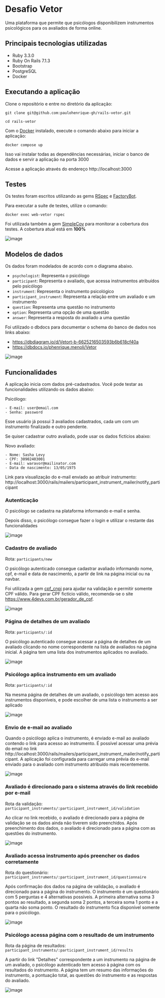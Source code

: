 # Desafio Vetor

Uma plataforma que permite que psicólogos disponibilizem instrumentos psicológicos para os avaliados de forma online.

## Principais tecnologias utilizadas

- Ruby 3.3.0
- Ruby On Rails 7.1.3
- Bootstrap
- PostgreSQL
- Docker

## Executando a aplicação

Clone o repositório e entre no diretório da aplicação:

```shell
git clone git@github.com:paulohenrique-gh/rails-vetor.git
```
```shell
cd rails-vetor
```

Com o [Docker](https://www.docker.com/get-started/) instalado, execute o comando abaixo para iniciar a aplicação:

```shell
docker compose up
```
Isso vai instalar todas as dependências necessárias, iniciar o banco de dados e servir a aplicação na porta 3000

Acesse a aplicação através do endereço http://localhost:3000

## Testes

Os testes foram escritos utilizando as gems [RSpec](https://github.com/rspec/rspec-rails) e [FactoryBot](https://github.com/thoughtbot/factory_bot_rails).

Para executar a suíte de testes, utilize o comando:
```shell
docker exec web-vetor rspec
```
Foi utilizada também a gem [SimpleCov](https://github.com/simplecov-ruby/simplecov) para monitorar a cobertura dos testes. A cobertura atual está em **100%**

![image](https://github.com/paulohenrique-gh/rails-vetor/assets/124916478/b8ecb136-73e1-4b15-b71f-d2c79a3d83ee)

## Modelos de dados

Os dados foram modelados de acordo com o diagrama abaixo.

- `psychologist`: Representa o psicólogo
- `participant`: Representa o avaliado, que acessa instrumentos atribuídos pelo psicólogo
- `instrument`: Representa o instrumento psicológico
- `participant_instrument`: Representa a relação entre um avaliado e um instrumento
- `question`: Representa uma questão no instrumento
- `option`: Representa uma opção de uma questão
- `answer`: Representa a resposta do avaliado a uma questão

Foi utilizado o dbdocs para documentar o schema do banco de dados nos links abaixo:

- https://dbdiagram.io/d/Vetort-b-6625216503593b6b618cf40a
- https://dbdocs.io/phenrique.menoli/Vetor

![image](https://github.com/paulohenrique-gh/rails-vetor/assets/124916478/d741f994-9b3c-4132-90f0-4032613aa22b)

## Funcionalidades

A aplicação inicia com dados pré-cadastrados. Você pode testar as funcionalidades utilizando os dados abaixo: 

Psicólogo:

    - E-mail: user@email.com
    - Senha: password

Esse usuário já possui 3 avaliados cadastrados, cada um com um instrumento finalizado e outro pendente.

Se quiser cadastrar outro avaliado, pode usar os dados fictícios abaixo:

Novo avaliado:

    - Nome: Sasha Levy
    - CPF: 30902403001
    - E-mail: waravor@mailinator.com
    - Data de nascimento: 13/05/1975

Link para visualização do e-mail enviado ao atribuir instrumento: http://localhost:3000/rails/mailers/participant_instrument_mailer/notify_participant 

### Autenticação

O psicólogo se cadastra na plataforma informando e-mail e senha.

Depois disso, o psicólogo consegue fazer o login e utilizar o restante das funcionalidades

![image](https://github.com/paulohenrique-gh/rails-vetor/assets/124916478/c71f210d-f603-4fde-ae10-7b19992fe7fb)

### Cadastro de avaliado

Rota: `participants/new`

O psicólogo autenticado consegue cadastrar avaliado informando nome, cpf, e-mail e data de nascimento, a partir de link na página inicial ou na navbar.

Foi utilizada a gem [cpf_cnpj](https://github.com/fnando/cpf_cnpj) para ajudar na validação e permitir somente CPF válido. Para gerar CPF fictício válido, recomenda-se o site https://www.4devs.com.br/gerador_de_cpf.

![image](https://github.com/paulohenrique-gh/rails-vetor/assets/124916478/f1f382f6-d33e-4ecd-a2e0-7ff9c973f2bb)

### Página de detalhes de um avaliado

Rota: `participants/:id`

O psicólogo autenticado consegue acessar a página de detalhes de um avaliado clicando no nome correspondente na lista de avaliados na página inicial.
A página tem uma lista dos instrumentos aplicados no avaliado.

![image](https://github.com/paulohenrique-gh/rails-vetor/assets/124916478/79a9c7ca-eb0d-49c6-8297-aec4b57ff415)

### Psicólogo aplica instrumento em um avaliado

Rota: `participants/:id`

Na mesma página de detalhes de um avaliado, o psicólogo tem acesso aos instrumentos disponíveis, e pode escolher de uma lista o instrumento a ser aplicado

![image](https://github.com/paulohenrique-gh/rails-vetor/assets/124916478/98847b3e-3c01-4a6f-87b9-f728e56485dd)

### Envio de e-mail ao avaliado

Quando o psicólogo aplica o instrumento, é enviado e-mail ao avaliado contendo o link para acesso ao instrumento.
É possível acessar uma prévia do email no link http://localhost:3000/rails/mailers/participant_instrument_mailer/notify_participant.
A aplicação foi configurada para carregar uma prévia do e-mail enviado para o avaliado com instrumento atribuído mais recentemente.

![image](https://github.com/paulohenrique-gh/rails-vetor/assets/124916478/17e6d8ad-811d-4752-aaf8-27e981beca90)

### Avaliado é direcionado para o sistema através do link recebido por e-mail

Rota da validação: `participant_instruments/:participant_instrument_id/validation`

Ao clicar no link recebido, o avaliado é direcionado para a página de validação se os dados ainda não tiverem sido preenchidos. Após preenchimento dos dados, o avaliado é direcionado para a página com as questões do instrumento.

![image](https://github.com/paulohenrique-gh/rails-vetor/assets/124916478/14fe412d-fb52-409b-877c-0ac1dd0b2205)

### Avaliado acessa instrumento após preencher os dados corretamente

Rota do questionário: `participant_instruments/:participant_instrument_id/questionnaire`

Após confirmação dos dados na página de validação, o avaliado é direcionado para a página do instrumento.
O instrumento é um questionário com 5 perguntas e 4 alternativas possíveis. A primeira alternativa soma 3 pontos ao resultado, a segunda soma 2 pontos, a terceira soma 1 ponto e a quarta não soma ponto.
O resultado do instrumento fica disponível somente para o psicólogo.

![image](https://github.com/paulohenrique-gh/rails-vetor/assets/124916478/c85c9d77-c0c0-4bab-b58a-0f0e303a8a5b)

### Psicólogo acessa página com o resultado de um instrumento

Rota da página de resultados: `participant_instruments/:participant_instrument_id/results`

A partir do link "Detalhes" correspondente a um instrumento na página de um avaliado, o psicólogo autenticado tem acesso à página com os resultados do instrumento.
A página tem um resumo das informações do instrumento, a pontuação total, as questões do instrumento e as respostas do avaliado.

![image](https://github.com/paulohenrique-gh/rails-vetor/assets/124916478/8d9b297f-2926-465d-85eb-eab01e622ebb)
